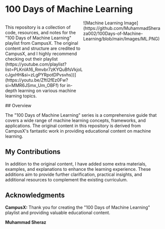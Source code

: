 # 100 Days of Machine Learning

<div style="overflow: auto;">
  <div style="float: left; width: 50%;">
    <p>This repository is a collection of code, resources, and notes for the "100 Days of Machine Learning" playlist from CampusX. The original content and structure are credited to CampusX, and I highly recommend checking out their playlist (https://youtube.com/playlist?list=PLKnIA16_Rmvbr7zKYQuBfsVkjoLcJgxHH&si=zLgPYRpotDPvsvhs))](https://youtu.be/ZftI2fEz0Fw?si=MMR6JSmx_Um_OBFf) for in-depth learning on various machine learning topics.
</p>
  </div>

  <div style="float: right; width: 50%;">
    ![Machine Learning Image](https://github.com/MuhammadSheraza002/100Days-of-Machine-Learning/blob/main/Images/ML.PNG)
</div>

</div>
## Overview

The "100 Days of Machine Learning" series is a comprehensive guide that covers a wide range of machine learning concepts, frameworks, and applications. The original content in this repository is derived from CampusX's fantastic work in providing educational content on machine learning.

## My Contributions

In addition to the original content, I have added some extra materials, examples, and explanations to enhance the learning experience. These additions aim to provide further clarification, practical insights, and additional resources to complement the existing curriculum.


## Acknowledgments

**CampusX:** Thank you for creating the "100 Days of Machine Learning" playlist and providing valuable educational content.

**Muhammad Sheraz**
